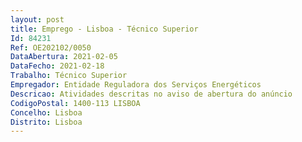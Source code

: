 ```yaml
--- 
layout: post
title: Emprego - Lisboa - Técnico Superior
Id: 84231
Ref: OE202102/0050
DataAbertura: 2021-02-05
DataFecho: 2021-02-18
Trabalho: Técnico Superior
Empregador: Entidade Reguladora dos Serviços Energéticos
Descricao: Atividades descritas no aviso de abertura do anúncio
CodigoPostal: 1400-113 LISBOA
Concelho: Lisboa
Distrito: Lisboa
--- 
```

